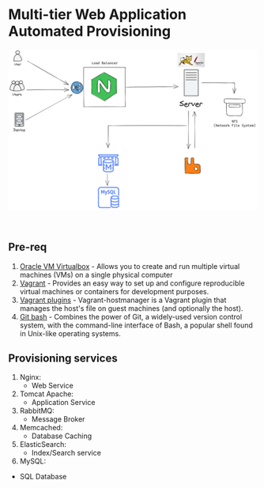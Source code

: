 # Multi-tier Web Application Automated Provisioning

![diagram-picture](./picture/diagram.png)

<br>

## Pre-req

1. [Oracle VM Virtualbox](https://www.virtualbox.org/) - Allows you to create and run multiple virtual machines (VMs) on a single physical computer
2. [Vagrant](https://www.vagrantup.com/) -  Provides an easy way to set up and configure reproducible virtual machines or containers for development purposes.
3. [Vagrant plugins](https://github.com/devopsgroup-io/vagrant-hostmanager) - Vagrant-hostmanager is a Vagrant plugin that manages the host's file on guest machines (and optionally the host).
4. [Git bash](https://git-scm.com/downloads) -  Combines the power of Git, a widely-used version control system, with the command-line interface of Bash, a popular shell found in Unix-like operating systems.

## Provisioning services

1. Nginx:
   - Web Service
3. Tomcat Apache:
   - Application Service
5. RabbitMQ:
   - Message Broker
7. Memcached:
   - Database Caching
9. ElasticSearch:
   - Index/Search service
11. MySQL:
   - SQL Database



